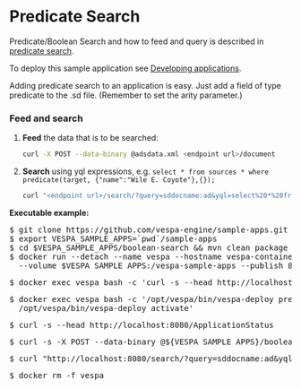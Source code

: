 <!-- Copyright 2017 Yahoo Holdings. Licensed under the terms of the Apache 2.0 license. See LICENSE in the project root. -->
Predicate Search
==================

Predicate/Boolean Search and how to feed and query is described in
[predicate search](http://docs.vespa.ai/documentation/predicate-fields.html).

To deploy this sample application see [Developing applications](http://docs.vespa.ai/documentation/jdisc/developing-applications.html).

Adding predicate search to an application is easy. Just add a field of
type predicate to the .sd file. (Remember to set the arity parameter.)


### Feed and search
1. **Feed** the data that is to be searched:
    ```sh
    curl -X POST --data-binary @adsdata.xml <endpoint url>/document
    ```

2. **Search** using yql expressions, e.g. `select * from sources * where predicate(target, {"name":"Wile E. Coyote"},{});`
    ```sh
    curl "<endpoint url>/search/?query=sddocname:ad&yql=select%20*%20from%20sources%20*%20where%20predicate(target%2C%20%7B%22name%22%3A%22Wile%20E.%20Coyote%22%7D%2C%7B%7D)%3B"
    ```


**Executable example:**
<pre data-test="exec">
$ git clone https://github.com/vespa-engine/sample-apps.git
$ export VESPA_SAMPLE_APPS=`pwd`/sample-apps
$ cd $VESPA_SAMPLE_APPS/boolean-search &amp;&amp; mvn clean package
$ docker run --detach --name vespa --hostname vespa-container --privileged \
  --volume $VESPA_SAMPLE_APPS:/vespa-sample-apps --publish 8080:8080 vespaengine/vespa
</pre>
<pre data-test="exec" data-test-wait-for="200 OK">
$ docker exec vespa bash -c 'curl -s --head http://localhost:19071/ApplicationStatus'
</pre>
<pre data-test="exec">
$ docker exec vespa bash -c '/opt/vespa/bin/vespa-deploy prepare /vespa-sample-apps/boolean-search/target/application.zip &amp;&amp; \
  /opt/vespa/bin/vespa-deploy activate'
</pre>
<pre data-test="exec" data-test-wait-for="200 OK">
$ curl -s --head http://localhost:8080/ApplicationStatus
</pre>
<pre data-test="exec">
$ curl -s -X POST --data-binary @${VESPA_SAMPLE_APPS}/boolean-search/adsdata.xml http://localhost:8080/document
</pre>
<pre data-test="exec" data-test-assert-contains="ACME Rocket Sled">
$ curl "http://localhost:8080/search/?query=sddocname:ad&yql=select%20*%20from%20sources%20*%20where%20predicate(target%2C%20%7B%22name%22%3A%22Wile%20E.%20Coyote%22%7D%2C%7B%7D)%3B" | python -m json.tool
</pre>
<pre data-test="exec">
$ docker rm -f vespa
</pre>
